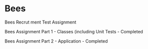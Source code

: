 # Bees
Bees Recrut ment Test Assignment

Bees Assignment Part 1 - Classes (including Unit Tests - Completed

Bees Assignment Part 2 - Application - Completed
